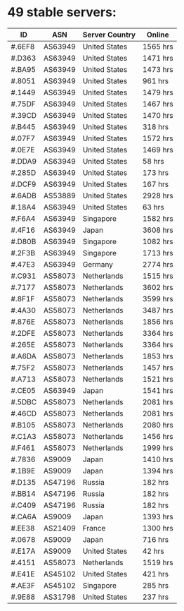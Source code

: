 # 49 stable servers:

| ID | ASN | Server Country | Online |
| ------ | ------ | ------ | ------ |
| #.6EF8 | AS63949 | United States | 1565 hrs |
| #.D363 | AS63949 | United States | 1471 hrs |
| #.BA95 | AS63949 | United States | 1473 hrs |
| #.8051 | AS63949 | United States | 961 hrs |
| #.1449 | AS63949 | United States | 1479 hrs |
| #.75DF | AS63949 | United States | 1467 hrs |
| #.39CD | AS63949 | United States | 1470 hrs |
| #.B445 | AS63949 | United States | 318 hrs |
| #.07F7 | AS63949 | United States | 1572 hrs |
| #.0E7E | AS63949 | United States | 1469 hrs |
| #.DDA9 | AS63949 | United States | 58 hrs |
| #.285D | AS63949 | United States | 173 hrs |
| #.DCF9 | AS63949 | United States | 167 hrs |
| #.6ADB | AS53889 | United States | 2928 hrs |
| #.18A4 | AS63949 | United States | 63 hrs |
| #.F6A4 | AS63949 | Singapore | 1582 hrs |
| #.4F16 | AS63949 | Japan | 3608 hrs |
| #.D80B | AS63949 | Singapore | 1082 hrs |
| #.2F3B | AS63949 | Singapore | 1713 hrs |
| #.47E3 | AS63949 | Germany | 2774 hrs |
| #.C931 | AS58073 | Netherlands | 1515 hrs |
| #.7177 | AS58073 | Netherlands | 3602 hrs |
| #.8F1F | AS58073 | Netherlands | 3599 hrs |
| #.4A30 | AS58073 | Netherlands | 3487 hrs |
| #.876E | AS58073 | Netherlands | 1856 hrs |
| #.2DFE | AS58073 | Netherlands | 3364 hrs |
| #.265E | AS58073 | Netherlands | 3364 hrs |
| #.A6DA | AS58073 | Netherlands | 1853 hrs |
| #.75F2 | AS58073 | Netherlands | 1457 hrs |
| #.A713 | AS58073 | Netherlands | 1521 hrs |
| #.CE05 | AS63949 | Japan | 1541 hrs |
| #.5DBC | AS58073 | Netherlands | 2081 hrs |
| #.46CD | AS58073 | Netherlands | 2081 hrs |
| #.B105 | AS58073 | Netherlands | 2080 hrs |
| #.C1A3 | AS58073 | Netherlands | 1456 hrs |
| #.F461 | AS58073 | Netherlands | 1999 hrs |
| #.7836 | AS9009 | Japan | 1410 hrs |
| #.1B9E | AS9009 | Japan | 1394 hrs |
| #.D135 | AS47196 | Russia | 182 hrs |
| #.BB14 | AS47196 | Russia | 182 hrs |
| #.C409 | AS47196 | Russia | 182 hrs |
| #.CA6A | AS9009 | Japan | 1393 hrs |
| #.EE38 | AS21409 | France | 1300 hrs |
| #.0678 | AS9009 | Japan | 716 hrs |
| #.E17A | AS9009 | United States | 42 hrs |
| #.4151 | AS58073 | Netherlands | 1519 hrs |
| #.E41E | AS45102 | United States | 421 hrs |
| #.AE3F | AS45102 | Singapore | 285 hrs |
| #.9E88 | AS31798 | United States | 237 hrs |

